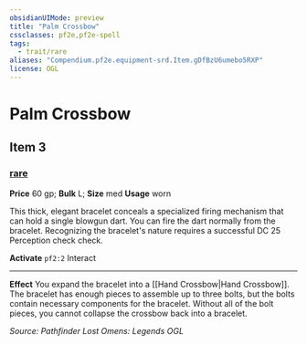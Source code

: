 ```yaml
---
obsidianUIMode: preview
title: "Palm Crossbow"
cssclasses: pf2e,pf2e-spell
tags:
  - trait/rare
aliases: "Compendium.pf2e.equipment-srd.Item.gDfBzU6umebo5RXP"
license: OGL
---
```

# Palm Crossbow
## Item 3
### [rare](rare "Rare Rarity Trait")


**Price** 60 gp; 
**Bulk** L; **Size** med
**Usage** worn

This thick, elegant bracelet conceals a specialized firing mechanism that can hold a single blowgun dart. You can fire the dart normally from the bracelet. Recognizing the bracelet's nature requires a successful DC 25 Perception check check.

**Activate** `pf2:2` Interact

* * *

**Effect** You expand the bracelet into a [[Hand Crossbow|Hand Crossbow]]. The bracelet has enough pieces to assemble up to three bolts, but the bolts contain necessary components for the bracelet. Without all of the bolt pieces, you cannot collapse the crossbow back into a bracelet.

*Source: Pathfinder Lost Omens: Legends*
*OGL*
